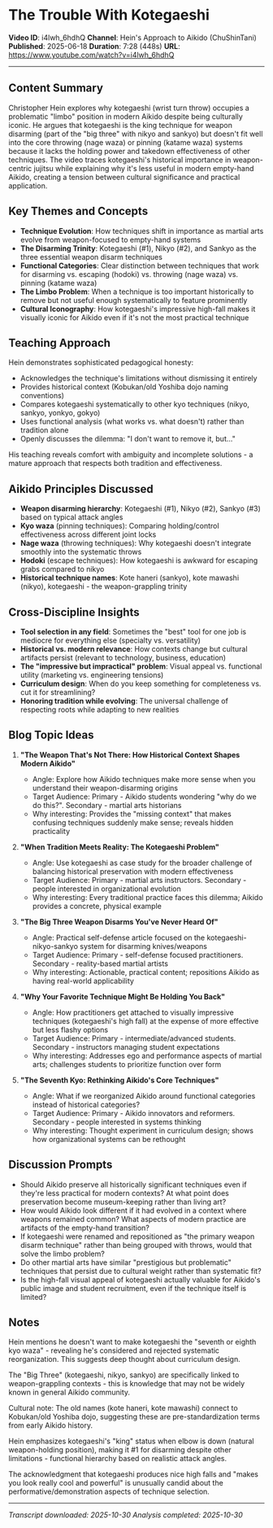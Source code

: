 # The Trouble With Kotegaeshi

**Video ID**: i4lwh_6hdhQ
**Channel**: Hein's Approach to Aikido (ChuShinTani)
**Published**: 2025-06-18
**Duration**: 7:28 (448s)
**URL**: https://www.youtube.com/watch?v=i4lwh_6hdhQ

---

## Content Summary

Christopher Hein explores why kotegaeshi (wrist turn throw) occupies a problematic "limbo" position in modern Aikido despite being culturally iconic. He argues that kotegaeshi is the king technique for weapon disarming (part of the "big three" with nikyo and sankyo) but doesn't fit well into the core throwing (nage waza) or pinning (katame waza) systems because it lacks the holding power and takedown effectiveness of other techniques. The video traces kotegaeshi's historical importance in weapon-centric jujitsu while explaining why it's less useful in modern empty-hand Aikido, creating a tension between cultural significance and practical application.

## Key Themes and Concepts

- **Technique Evolution**: How techniques shift in importance as martial arts evolve from weapon-focused to empty-hand systems
- **The Disarming Trinity**: Kotegaeshi (#1), Nikyo (#2), and Sankyo as the three essential weapon disarm techniques
- **Functional Categories**: Clear distinction between techniques that work for disarming vs. escaping (hodoki) vs. throwing (nage waza) vs. pinning (katame waza)
- **The Limbo Problem**: When a technique is too important historically to remove but not useful enough systematically to feature prominently
- **Cultural Iconography**: How kotegaeshi's impressive high-fall makes it visually iconic for Aikido even if it's not the most practical technique

## Teaching Approach

Hein demonstrates sophisticated pedagogical honesty:
- Acknowledges the technique's limitations without dismissing it entirely
- Provides historical context (Kobukan/old Yoshiba dojo naming conventions)
- Compares kotegaeshi systematically to other kyo techniques (nikyo, sankyo, yonkyo, gokyo)
- Uses functional analysis (what works vs. what doesn't) rather than tradition alone
- Openly discusses the dilemma: "I don't want to remove it, but..."

His teaching reveals comfort with ambiguity and incomplete solutions - a mature approach that respects both tradition and effectiveness.

## Aikido Principles Discussed

- **Weapon disarming hierarchy**: Kotegaeshi (#1), Nikyo (#2), Sankyo (#3) based on typical attack angles
- **Kyo waza** (pinning techniques): Comparing holding/control effectiveness across different joint locks
- **Nage waza** (throwing techniques): Why kotegaeshi doesn't integrate smoothly into the systematic throws
- **Hodoki** (escape techniques): How kotegaeshi is awkward for escaping grabs compared to nikyo
- **Historical technique names**: Kote haneri (sankyo), kote mawashi (nikyo), kotegaeshi - the weapon-grappling trinity

## Cross-Discipline Insights

- **Tool selection in any field**: Sometimes the "best" tool for one job is mediocre for everything else (specialty vs. versatility)
- **Historical vs. modern relevance**: How contexts change but cultural artifacts persist (relevant to technology, business, education)
- **The "impressive but impractical" problem**: Visual appeal vs. functional utility (marketing vs. engineering tensions)
- **Curriculum design**: When do you keep something for completeness vs. cut it for streamlining?
- **Honoring tradition while evolving**: The universal challenge of respecting roots while adapting to new realities

## Blog Topic Ideas

1. **"The Weapon That's Not There: How Historical Context Shapes Modern Aikido"**
   - Angle: Explore how Aikido techniques make more sense when you understand their weapon-disarming origins
   - Target Audience: Primary - Aikido students wondering "why do we do this?". Secondary - martial arts historians
   - Why interesting: Provides the "missing context" that makes confusing techniques suddenly make sense; reveals hidden practicality

2. **"When Tradition Meets Reality: The Kotegaeshi Problem"**
   - Angle: Use kotegaeshi as case study for the broader challenge of balancing historical preservation with modern effectiveness
   - Target Audience: Primary - martial arts instructors. Secondary - people interested in organizational evolution
   - Why interesting: Every traditional practice faces this dilemma; Aikido provides a concrete, physical example

3. **"The Big Three Weapon Disarms You've Never Heard Of"**
   - Angle: Practical self-defense article focused on the kotegaeshi-nikyo-sankyo system for disarming knives/weapons
   - Target Audience: Primary - self-defense focused practitioners. Secondary - reality-based martial artists
   - Why interesting: Actionable, practical content; repositions Aikido as having real-world applicability

4. **"Why Your Favorite Technique Might Be Holding You Back"**
   - Angle: How practitioners get attached to visually impressive techniques (kotegaeshi's high fall) at the expense of more effective but less flashy options
   - Target Audience: Primary - intermediate/advanced students. Secondary - instructors managing student expectations
   - Why interesting: Addresses ego and performance aspects of martial arts; challenges students to prioritize function over form

5. **"The Seventh Kyo: Rethinking Aikido's Core Techniques"**
   - Angle: What if we reorganized Aikido around functional categories instead of historical categories?
   - Target Audience: Primary - Aikido innovators and reformers. Secondary - people interested in systems thinking
   - Why interesting: Thought experiment in curriculum design; shows how organizational systems can be rethought

## Discussion Prompts

- Should Aikido preserve all historically significant techniques even if they're less practical for modern contexts? At what point does preservation become museum-keeping rather than living art?
- How would Aikido look different if it had evolved in a context where weapons remained common? What aspects of modern practice are artifacts of the empty-hand transition?
- If kotegaeshi were renamed and repositioned as "the primary weapon disarm technique" rather than being grouped with throws, would that solve the limbo problem?
- Do other martial arts have similar "prestigious but problematic" techniques that persist due to cultural weight rather than systematic fit?
- Is the high-fall visual appeal of kotegaeshi actually valuable for Aikido's public image and student recruitment, even if the technique itself is limited?

## Notes

Hein mentions he doesn't want to make kotegaeshi the "seventh or eighth kyo waza" - revealing he's considered and rejected systematic reorganization. This suggests deep thought about curriculum design.

The "Big Three" (kotegaeshi, nikyo, sankyo) are specifically linked to weapon-grappling contexts - this is knowledge that may not be widely known in general Aikido community.

Cultural note: The old names (kote haneri, kote mawashi) connect to Kobukan/old Yoshiba dojo, suggesting these are pre-standardization terms from early Aikido history.

Hein emphasizes kotegaeshi's "king" status when elbow is down (natural weapon-holding position), making it #1 for disarming despite other limitations - functional hierarchy based on realistic attack angles.

The acknowledgment that kotegaeshi produces nice high falls and "makes you look really cool and powerful" is unusually candid about the performative/demonstration aspects of technique selection.

---

*Transcript downloaded: 2025-10-30*
*Analysis completed: 2025-10-30*
